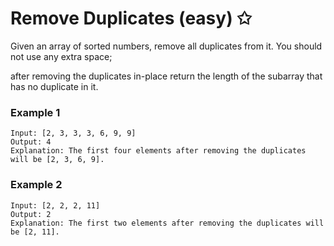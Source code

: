 # Remove Duplicates (easy) ✩

Given an array of sorted numbers, remove all duplicates from it. You should not use any extra space; 

after removing the duplicates in-place return the length of the subarray that has no duplicate in it.


### Example 1
```
Input: [2, 3, 3, 3, 6, 9, 9]
Output: 4
Explanation: The first four elements after removing the duplicates will be [2, 3, 6, 9].
```

### Example 2
```
Input: [2, 2, 2, 11]
Output: 2
Explanation: The first two elements after removing the duplicates will be [2, 11].
```

